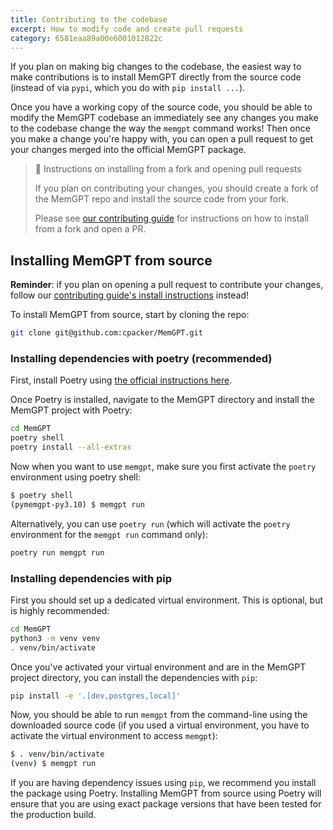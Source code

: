 ```yaml
---
title: Contributing to the codebase
excerpt: How to modify code and create pull requests
category: 6581eaa89a00e6001012822c
---
```


If you plan on making big changes to the codebase, the easiest way to make contributions is to install MemGPT directly from the source code (instead of via `pypi`, which you do with `pip install ...`).

Once you have a working copy of the source code, you should be able to modify the MemGPT codebase an immediately see any changes you make to the codebase change the way the `memgpt` command works! Then once you make a change you're happy with, you can open a pull request to get your changes merged into the official MemGPT package.

> 📘 Instructions on installing from a fork and opening pull requests
>
> If you plan on contributing your changes, you should create a fork of the MemGPT repo and install the source code from your fork.
>
> Please see [our contributing guide](https://github.com/cpacker/MemGPT/blob/main/CONTRIBUTING.md) for instructions on how to install from a fork and open a PR.

## Installing MemGPT from source

**Reminder**: if you plan on opening a pull request to contribute your changes, follow our [contributing guide's install instructions](https://github.com/cpacker/MemGPT/blob/main/CONTRIBUTING.md) instead!

To install MemGPT from source, start by cloning the repo:

```sh
git clone git@github.com:cpacker/MemGPT.git
```

### Installing dependencies with poetry (recommended)

First, install Poetry using [the official instructions here](https://python-poetry.org/docs/#installation).

Once Poetry is installed, navigate to the MemGPT directory and install the MemGPT project with Poetry:

```sh
cd MemGPT
poetry shell
poetry install --all-extras
```

Now when you want to use `memgpt`, make sure you first activate the `poetry` environment using poetry shell:

```sh
$ poetry shell
(pymemgpt-py3.10) $ memgpt run
```

Alternatively, you can use `poetry run` (which will activate the `poetry` environment for the `memgpt run` command only):

```sh
poetry run memgpt run
```

### Installing dependencies with pip

First you should set up a dedicated virtual environment. This is optional, but is highly recommended:

```sh
cd MemGPT
python3 -m venv venv
. venv/bin/activate
```

Once you've activated your virtual environment and are in the MemGPT project directory, you can install the dependencies with `pip`:

```sh
pip install -e '.[dev,postgres,local]'
```

Now, you should be able to run `memgpt` from the command-line using the downloaded source code (if you used a virtual environment, you have to activate the virtual environment to access `memgpt`):

```sh
$ . venv/bin/activate
(venv) $ memgpt run
```

If you are having dependency issues using `pip`, we recommend you install the package using Poetry. Installing MemGPT from source using Poetry will ensure that you are using exact package versions that have been tested for the production build.
